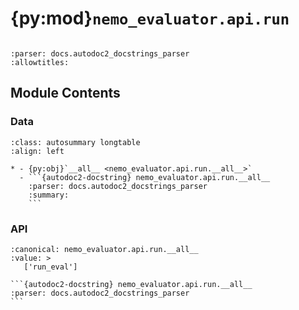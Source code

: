 # {py:mod}`nemo_evaluator.api.run`

```{py:module} nemo_evaluator.api.run
```

```{autodoc2-docstring} nemo_evaluator.api.run
:parser: docs.autodoc2_docstrings_parser
:allowtitles:
```

## Module Contents

### Data

````{list-table}
:class: autosummary longtable
:align: left

* - {py:obj}`__all__ <nemo_evaluator.api.run.__all__>`
  - ```{autodoc2-docstring} nemo_evaluator.api.run.__all__
    :parser: docs.autodoc2_docstrings_parser
    :summary:
    ```
````

### API

````{py:data} __all__
:canonical: nemo_evaluator.api.run.__all__
:value: >
   ['run_eval']

```{autodoc2-docstring} nemo_evaluator.api.run.__all__
:parser: docs.autodoc2_docstrings_parser
```

````
